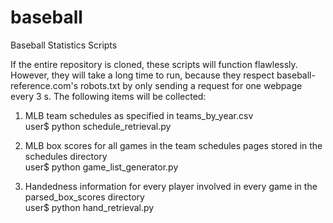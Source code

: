 # baseball
Baseball Statistics Scripts

If the entire repository is cloned, these scripts will function flawlessly. However, they will take a long time to run, because they respect baseball-reference.com's robots.txt by only sending a request for one webpage every 3 s. The following items will be collected:

1) MLB team schedules as specified in teams_by_year.csv <br />
user$ python schedule_retrieval.py

2) MLB box scores for all games in the team schedules pages stored in the schedules directory <br />
user$ python game_list_generator.py

3) Handedness information for every player involved in every game in the parsed_box_scores directory <br />
user$ python hand_retrieval.py
